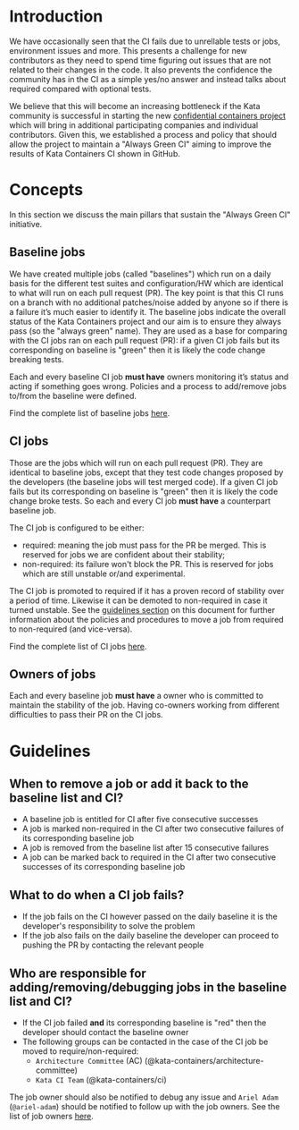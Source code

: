 # Introduction

We have occasionally seen that the CI fails due to unrellable tests or jobs, environment issues and more. This presents a challenge for new contributors as they need to spend time figuring out issues that are not related to their changes in the code. It also prevents the confidence the community has in the CI as a simple yes/no answer and instead talks about required compared with optional tests.

We believe that this will become an increasing bottleneck if the Kata community is successful in starting the new [confidential containers project](https://github.com/confidential-containers) which will bring in additional participating companies and individual contributors. Given this, we established a process and policy that should allow the project to maintain a "Always Green CI" aiming to improve the results of Kata Containers CI shown in GitHub.

# Concepts

In this section we discuss the main pillars that sustain the "Always Green CI" initiative.

## Baseline jobs

We have created multiple jobs (called "baselines") which run on a daily basis for the different test suites and configuration/HW which are identical to what will run on each pull request (PR). The key point is that this CI runs on a branch with no additional patches/noise added by anyone so if there is a failure it’s much easier to identify it. The baseline jobs indicate the overall status of the Kata Containers project and our aim is to ensure they always pass (so the "always green" name). They are used as a base for comparing with the CI jobs ran on each pull request (PR): if a given CI job fails but its corresponding on baseline is "green" then it is likely the code change breaking tests.

Each and every baseline CI job **must have** owners monitoring it’s status and acting if something goes wrong. Policies and a process to add/remove jobs to/from the baseline were defined.

Find the complete list of baseline jobs [here](http://jenkins.katacontainers.io/view/Daily%20baseline/).

## CI jobs

Those are the jobs which will run on each pull request (PR). They are identical to baseline jobs, except that they test code changes proposed by the developers (the baseline jobs will test merged code). If a given CI job fails but its corresponding on baseline is "green" then it is likely the code change broke tests. So each and every CI job **must have** a counterpart baseline job.

The CI job is configured to be either:

 * required: meaning the job must pass for the PR be merged. This is reserved for jobs we are confident about their stability;
 * non-required: its failure won't block the PR. This is reserved for jobs which are still unstable or/and experimental.

The CI job is promoted to required if it has a proven record of stability over a period of time. Likewise it can be demoted to non-required in case it turned unstable. See the [guidelines section](#guidelines) on this document for further information about the policies and procedures to move a job from required to non-required (and vice-versa).

Find the complete list of CI jobs [here](http://jenkins.katacontainers.io/view/PR%20Triggered/).

## Owners of jobs

Each and every baseline job **must have** a owner who is committed to maintain the stability of the job. Having co-owners working from different difficulties to pass their PR on the CI jobs.

# Guidelines

## When to remove a job or add it back to the baseline list and CI?

 * A baseline job is entitled for CI after five consecutive successes
 * A job is marked non-required in the CI after two consecutive failures of its corresponding baseline job
 * A job is removed from the baseline list after 15 consecutive failures
 * A job can be marked back to required in the CI after two consecutive successes of its corresponding baseline job

## What to do when a CI job fails?

 * If the job fails on the CI however passed on the daily baseline it is the developer's responsibility to solve the problem
 * If the job also fails on the daily baseline the developer can proceed to pushing the PR by contacting the relevant people

## Who are responsible for adding/removing/debugging jobs in the baseline list and CI?

 * If the CI job failed **and** its corresponding baseline is "red" then the developer should contact the baseline owner
 * The following groups can be contacted in the case of the CI job be moved to require/non-required:
   * `Architecture Committee` (AC) (@kata-containers/architecture-committee)
   * `Kata CI Team` (@kata-containers/ci)

The job owner should also be notified to debug any issue and `Ariel Adam` (`@ariel-adam`) should be notified to follow up with the job owners. See the list of job owners [here](http://jenkins.katacontainers.io/view/Daily%20baseline).
